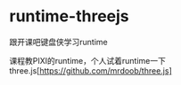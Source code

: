 # runtime-threejs

跟开课吧键盘侠学习runtime

课程教PIXI的runtime，个人试着runtime一下three.js[https://github.com/mrdoob/three.js]
